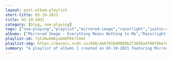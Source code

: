 ```yaml
---
layout: post-album-playlist
short-title: 03-19-2021
title: 03-19-2021
category: [blog, now-playing]
tags: ["now-playing","playlist","mirrored-image","razorlight","justin-courtney-pierre","thunder-dreamer","boise-cover-band,-built-to-spill","michigander"]
albums: ["Mirrored Image - Everything Means Nothing to Me","Razorlight - Olympus Sleeping","Justin Courtney Pierre - An Anthropologist On Mars","Thunder Dreamer - Simple Joys","Boise Cover Band, Built To Spill - Unoriginal Artists","Michigander - Everything Will Be Ok Eventually"]
playlist-id: 7yhJkwX8Kyuk8EPEk72Vmt
playlist-img: https://mosaic.scdn.co/640/ab67616d0000b273045a4f08f8be7ee4b6bd5fd2ab67616d0000b27358c9a9b0865c3902939cfaa8ab67616d0000b2736022e7d516cdeac45a37c818ab67616d0000b273d98e21c9754f76f542cde62f
summary: "A playlist of albums I created on 03-19-2021 featuring Mirrored Image, Razorlight, Justin Courtney Pierre, Thunder Dreamer, Boise Cover Band, Built To Spill, and Michigander"
---
```

